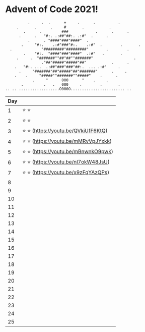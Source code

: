 # Advent of Code 2021!

```
          .     .  .      +     .      .          .
     .       .      .     #       .           .
        .      .         ###            .      .      .
      .      .   "#:. .:##"##:. .:#"  .      .
          .      . "####"###"####"  .
       .     "#:.    .:#"###"#:.    .:#"  .        .       .
  .             "#########"#########"        .        .
        .    "#:.  "####"###"####"  .:#"   .       .
     .     .  "#######""##"##""#######"                  .
                ."##"#####"#####"##"           .      .
    .   "#:. ...  .:##"###"###"##:.  ... .:#"     .
      .     "#######"##"#####"##"#######"      .     .
    .    .     "#####""#######""#####"    .      .
            .     "      000      "    .     .
       .         .   .   000     .        .       .
.. .. ..................O000O........................ ..

```

| Day |  |
| ----------- | ----------- |
| 1 |  :star: :star: |
| 2 |  :star: :star: |
| 3 |  :star: :star: (https://youtu.be/QVkiUfF6KtQ) |
| 4 |  :star: :star: (https://youtu.be/mMRvVpJYxkk) |
| 5 |  :star: :star: (https://youtu.be/mBnwnkO9pwk) |
| 6 |  :star: :star: (https://youtu.be/nl7okW48JsU) |
| 7 |  :star: :star: (https://youtu.be/x9zFqYAzQPs) |
| 8 |   |
| 9 |   |
| 10 |   |
| 11 |   |
| 12 |   |
| 13 |   |
| 14 |   |
| 15 |   |
| 16 |   |
| 17 |   |
| 18 |   |
| 19 |   |
| 20 |   |
| 21 |   |
| 22 |   |
| 23 |   |
| 24 |   |
| 25 |   |
